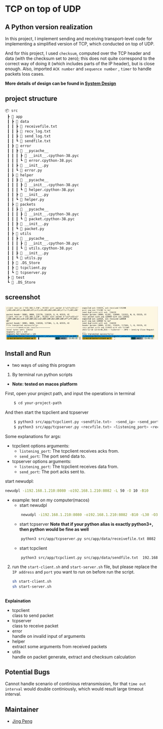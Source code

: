 # TCP on top of UDP

## A Python version realization
In this project, I implement sending and receiving transport-level code for implementing a simplified version of TCP, which
conducted on top of UDP. 

And for this project, I used `checksum`, computed over the TCP header and data (with the 
checksum set to zero); this does not quite correspond to the correct way of doing it (which includes parts of the IP header), 
but is close enough. Also, imported `ACK number` and `sequence number` , `timer` to handle packets loss cases.

**More details of design can be found in [System Design](Design.md)**

## project structure
```
📦 src
 ┣ 📂 app
 ┃ ┣ 📂 data
 ┃ ┃ ┣ 📜 receivefile.txt
 ┃ ┃ ┣ 📜 recv_log.txt
 ┃ ┃ ┣ 📜 send_log.txt
 ┃ ┃ ┗ 📜 sendfile.txt
 ┃ ┣ 📂 error
 ┃ ┃ ┣ 📂 __pycache__
 ┃ ┃ ┃ ┣ 📜 __init__.cpython-38.pyc
 ┃ ┃ ┃ ┗ 📜 error.cpython-38.pyc
 ┃ ┃ ┣ 📜 __init__.py
 ┃ ┃ ┗ 📜 error.py
 ┃ ┣ 📂 helper
 ┃ ┃ ┣ 📂 __pycache__
 ┃ ┃ ┃ ┣ 📜 __init__.cpython-38.pyc
 ┃ ┃ ┃ ┗ 📜 helper.cpython-38.pyc
 ┃ ┃ ┣ 📜 __init__.py
 ┃ ┃ ┗ 📜 helper.py
 ┃ ┣ 📂 packets
 ┃ ┃ ┣ 📂 __pycache__
 ┃ ┃ ┃ ┣ 📜 __init__.cpython-38.pyc
 ┃ ┃ ┃ ┗ 📜 packet.cpython-38.pyc
 ┃ ┃ ┣ 📜 __init__.py
 ┃ ┃ ┗ 📜 packet.py
 ┃ ┣ 📂 utils
 ┃ ┃ ┣ 📂 __pycache__
 ┃ ┃ ┃ ┣ 📜 __init__.cpython-38.pyc
 ┃ ┃ ┃ ┗ 📜 utils.cpython-38.pyc
 ┃ ┃ ┣ 📜 __init__.py
 ┃ ┃ ┗ 📜 utils.py
 ┃ ┣ 📜 .DS_Store
 ┃ ┣ 📜 tcpclient.py
 ┃ ┗ 📜 tcpserver.py
 ┣ 📂 test
 ┗ 📜 .DS_Store
```
## screenshot
<img src='output.png' alt='output' centering>

## Install and Run
- two ways of using this program
1. By terminal run python scripts
* **Note:  tested on macos platform**

First, open your project path, and input the operations in terminal
```bash
    $ cd your-project-path
```

And then start the tcpclient and tcpserver
```bash
    $ python3 src/app/tcpclient.py <sendfile.txt>  <send_ip> <send_port> <listening_port> <sendlog.txt> <window_size>
    $ python3 src/app/tcpserver.py <recvfile.txt> <listening_port> <recv_ip> <send_port> <recvlog.txt> 
```
Some explanations for args:
- tcpclient options arguments:
  - `listening_port`: The tcpclient receives acks from.
  - `send_port`:  The port send data to.
- tcpserver options arguments:
    - `listening_port`: The tcpclient receives data from.
    - `send_port`:  The port acks sent to.

start newudpl:
```bash
newudpl -i192.168.1.210:8080 -o192.168.1.210:8082 -L 50 -O 10 -B10
```

- example: test on my computer(macos)
    - start newudpl
    ```bash
        newudpl -i192.168.1.210:8080 -o192.168.1.210:8082 -B10 -L30 -O30 -d0.6
    ```
    - start tcpserver
    **Note that if your python alias is exactly python3+, then python would be fine as well**
    ```bash
        python3 src/app/tcpserver.py src/app/data/receivefile.txt 8082 192.168.1.210 8080 src/app/data/recv_log.txt 
    ```
    - start tcpclient
    ```bash
        python3 src/app/tcpclient.py src/app/data/sendfile.txt  192.168.1.210 41192 8080 src/app/data/send_log.txt 1152
    ```

2. run the `start-client.sh` and `start-server.sh` file, but please replace the `IP address` and `port` you want to run on before run the script.
    ```bash
    sh start-client.sh
    sh start-server.sh
    ```

## 


**Explaination**
- tcpclient<br/>
    class to send packet
- tcpserver<br/>
    class to receive packet
- error<br/>
    handle on invalid input of arguments
- helper<br/>
    extract some arguments from received packets
- utils<br/>
    handle on packet generate, extract and checksum calculation

## Potential Bugs

Cannot handle scenario of continious retransmission, for that `time out interval` would double continiously, which would result large timeout interval.

## Maintainer
- [Jing Peng](https://github.com/paterlisia)
